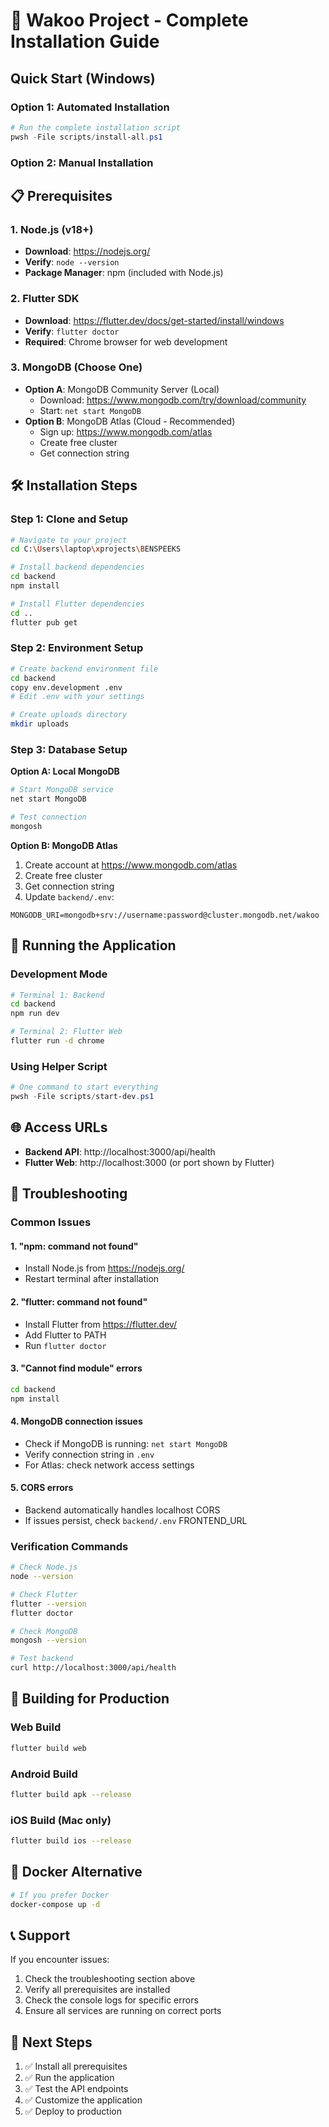 # 🚀 Wakoo Project - Complete Installation Guide

## Quick Start (Windows)

### Option 1: Automated Installation
```powershell
# Run the complete installation script
pwsh -File scripts/install-all.ps1
```

### Option 2: Manual Installation

## 📋 Prerequisites

### 1. Node.js (v18+)
- **Download**: https://nodejs.org/
- **Verify**: `node --version`
- **Package Manager**: npm (included with Node.js)

### 2. Flutter SDK
- **Download**: https://flutter.dev/docs/get-started/install/windows
- **Verify**: `flutter doctor`
- **Required**: Chrome browser for web development

### 3. MongoDB (Choose One)
- **Option A**: MongoDB Community Server (Local)
  - Download: https://www.mongodb.com/try/download/community
  - Start: `net start MongoDB`
- **Option B**: MongoDB Atlas (Cloud - Recommended)
  - Sign up: https://www.mongodb.com/atlas
  - Create free cluster
  - Get connection string

## 🛠️ Installation Steps

### Step 1: Clone and Setup
```bash
# Navigate to your project
cd C:\Users\laptop\xprojects\BENSPEEKS

# Install backend dependencies
cd backend
npm install

# Install Flutter dependencies
cd ..
flutter pub get
```

### Step 2: Environment Setup
```bash
# Create backend environment file
cd backend
copy env.development .env
# Edit .env with your settings

# Create uploads directory
mkdir uploads
```

### Step 3: Database Setup
**Option A: Local MongoDB**
```bash
# Start MongoDB service
net start MongoDB

# Test connection
mongosh
```

**Option B: MongoDB Atlas**
1. Create account at https://www.mongodb.com/atlas
2. Create free cluster
3. Get connection string
4. Update `backend/.env`:
```
MONGODB_URI=mongodb+srv://username:password@cluster.mongodb.net/wakoo
```

## 🚀 Running the Application

### Development Mode
```bash
# Terminal 1: Backend
cd backend
npm run dev

# Terminal 2: Flutter Web
flutter run -d chrome
```

### Using Helper Script
```powershell
# One command to start everything
pwsh -File scripts/start-dev.ps1
```

## 🌐 Access URLs
- **Backend API**: http://localhost:3000/api/health
- **Flutter Web**: http://localhost:3000 (or port shown by Flutter)

## 🔧 Troubleshooting

### Common Issues

#### 1. "npm: command not found"
- Install Node.js from https://nodejs.org/
- Restart terminal after installation

#### 2. "flutter: command not found"
- Install Flutter from https://flutter.dev/
- Add Flutter to PATH
- Run `flutter doctor`

#### 3. "Cannot find module" errors
```bash
cd backend
npm install
```

#### 4. MongoDB connection issues
- Check if MongoDB is running: `net start MongoDB`
- Verify connection string in `.env`
- For Atlas: check network access settings

#### 5. CORS errors
- Backend automatically handles localhost CORS
- If issues persist, check `backend/.env` FRONTEND_URL

### Verification Commands
```bash
# Check Node.js
node --version

# Check Flutter
flutter --version
flutter doctor

# Check MongoDB
mongosh --version

# Test backend
curl http://localhost:3000/api/health
```

## 📱 Building for Production

### Web Build
```bash
flutter build web
```

### Android Build
```bash
flutter build apk --release
```

### iOS Build (Mac only)
```bash
flutter build ios --release
```

## 🐳 Docker Alternative
```bash
# If you prefer Docker
docker-compose up -d
```

## 📞 Support
If you encounter issues:
1. Check the troubleshooting section above
2. Verify all prerequisites are installed
3. Check the console logs for specific errors
4. Ensure all services are running on correct ports

## 🎯 Next Steps
1. ✅ Install all prerequisites
2. ✅ Run the application
3. ✅ Test the API endpoints
4. ✅ Customize the application
5. ✅ Deploy to production

